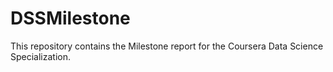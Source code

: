 # DSSMilestone

This repository contains the Milestone report for the Coursera Data Science Specialization.